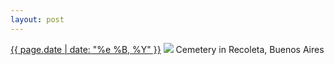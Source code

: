 ```yaml
---
layout: post
---
```


<p>
  <time><a href="/75">{{ page.date | date: "%e %B, %Y" }}</a></time>
  <a href="/75"><img src="{{ site.assets_url }}/75.jpg"/></a>
  <span>Cemetery in Recoleta, Buenos Aires</span>
</p>
